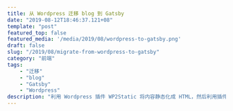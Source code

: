 ```yaml
---
title: 从 Wordpress 迁移 blog 到 Gatsby
date: "2019-08-12T18:46:37.121+08"
template: "post"
featured_top: false
featured_media: '/media/2019/08/wordpress-to-gatsby.png'
draft: false
slug: "/2019/08/migrate-from-wordpress-to-gatsby"
category: "前端"
tags:
    - "迁移"
    - "blog"
    - "Gatsby"
    - "Wordpress"
description: "利用 Wordpress 插件 WP2Static 将内容静态化成 HTML，然后利用插件 gatsby-source-wordpress 提供的数据，为旧 blog 内容生成目录，并连接到静态化后的 HTML"
---
```


<!-- endExcerpt -->
